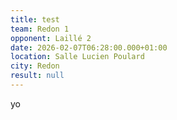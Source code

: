 ```yaml
---
title: test
team: Redon 1
opponent: Laillé 2
date: 2026-02-07T06:28:00.000+01:00
location: Salle Lucien Poulard
city: Redon
result: null
---
```

yo
